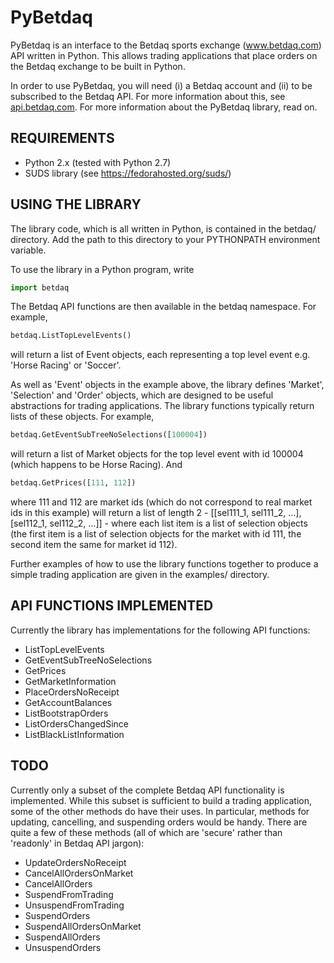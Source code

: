 PyBetdaq
========

PyBetdaq is an interface to the Betdaq sports exchange
(www.betdaq.com) API written in Python.  This allows trading
applications that place orders on the Betdaq exchange to be built in
Python.

In order to use PyBetdaq, you will need (i) a Betdaq account and (ii)
to be subscribed to the Betdaq API.  For more information about this,
see [api.betdaq.com](http://api.betdaq.com).  For more information
about the PyBetdaq library, read on.

REQUIREMENTS
-------------

* Python 2.x (tested with Python 2.7)
* SUDS library (see https://fedorahosted.org/suds/)

USING THE LIBRARY
-----------------

The library code, which is all written in Python, is contained in the
betdaq/ directory.  Add the path to this directory to your PYTHONPATH
environment variable.

To use the library in a Python program, write
```python
import betdaq
```

The Betdaq API functions are then available in the betdaq namespace.
For example,
```python
betdaq.ListTopLevelEvents()
```
will return a list of Event objects, each representing a top level
event e.g. 'Horse Racing' or 'Soccer'.

As well as 'Event' objects in the example above, the library defines
'Market', 'Selection' and 'Order' objects, which are designed to be
useful abstractions for trading applications.  The library functions
typically return lists of these objects.  For example,
```python
betdaq.GetEventSubTreeNoSelections([100004])
```
will return a list of Market objects for the top level event with id
100004 (which happens to be Horse Racing).  And
```python
betdaq.GetPrices([111, 112])
```

where 111 and 112 are market ids (which do not correspond to real
market ids in this example) will return a list of length 2 -
[[sel111_1, sel111_2, ...], [sel112_1, sel112_2, ...]] - where each
list item is a list of selection objects (the first item is a list of
selection objects for the market with id 111, the second item the same
for market id 112).

Further examples of how to use the library functions together to
produce a simple trading application are given in the examples/
directory.

API FUNCTIONS IMPLEMENTED
-------------------------

Currently the library has implementations for the following API functions:
* ListTopLevelEvents
* GetEventSubTreeNoSelections
* GetPrices
* GetMarketInformation
* PlaceOrdersNoReceipt
* GetAccountBalances
* ListBootstrapOrders
* ListOrdersChangedSince
* ListBlackListInformation

TODO
----

Currently only a subset of the complete Betdaq API functionality is
implemented.  While this subset is sufficient to build a trading
application, some of the other methods do have their uses.  In
particular, methods for updating, cancelling, and suspending orders
would be handy.  There are quite a few of these methods (all of which
are 'secure' rather than 'readonly' in Betdaq API jargon):

* UpdateOrdersNoReceipt
* CancelAllOrdersOnMarket
* CancelAllOrders
* SuspendFromTrading
* UnsuspendFromTrading
* SuspendOrders
* SuspendAllOrdersOnMarket
* SuspendAllOrders
* UnsuspendOrders

